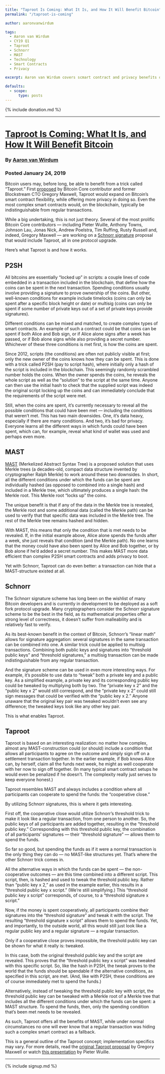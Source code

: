 ```yaml
---
title: "Taproot Is Coming: What It Is, and How It Will Benefit Bitcoin"
permalink: "/taproot-is-coming" 

author: aaronvanwirdum

tags:
  - Aaron van Wirdum
  - CY19 Q1
  - Taproot
  - Schnorr
  - MAST
  - Technology
  - Smart Contracts
  - Privacy

excerpt: Aaron van Wirdum covers scmart contract and privacy benefits of Taproot. posted January 24, 2019.

defaults:
  - scope:
      type: posts
---
```


{% include donation.md %}

***

# [Taproot Is Coming: What It Is, and How It Will Benefit Bitcoin](https://bitcoinmagazine.com/articles/taproot-coming-what-it-and-how-it-will-benefit-bitcoin)
### By [Aaron van Wirdum](https://twitter.com/AaronvanW)
### Posted January 24, 2019

Bitcoin users may, before long, be able to benefit from a trick called “Taproot.” First [proposed](https://lists.linuxfoundation.org/pipermail/bitcoin-dev/2018-January/015614.html) by Bitcoin Core contributor and former Blockstream CTO Gregory Maxwell, Taproot would expand on Bitcoin’s smart contract flexibility, while offering more privacy in doing so. Even the most complex smart contracts would, on the blockchain, typically be indistinguishable from regular transactions.

While a big undertaking, this is not just theory. Several of the most prolific Bitcoin Core contributors — including Pieter Wuille, Anthony Towns, Johnson Lau, Jonas Nick, Andrew Poelstra, Tim Ruffing, Rusty Russell and, indeed, Gregory Maxwell — are working on a [Schnorr signature](https://bitcoinmagazine.com/articles/the-power-of-schnorr-the-signature-algorithm-to-increase-bitcoin-s-scale-and-privacy-1460642496/) proposal that would include Taproot, all in one protocol upgrade.

Here’s what Taproot is and how it works.

## P2SH
All bitcoins are essentially “locked up” in scripts: a couple lines of code embedded in a transaction included in the blockchain, that define how the coins can be spent in the next transaction. Spending conditions usually involve providing a signature to prove ownership of the coins. But other, well-known conditions for example include timelocks (coins can only be spent after a specific block height or date) or multisig (coins can only be spent if some number of private keys out of a set of private keys provide signatures).

Different conditions can be mixed and matched, to create complex types of smart contracts. An example of such a contract could be that coins can be spent if both Alice and Bob sign, or if Alice alone signs after a week has passed, or if Bob alone signs while also providing a secret number. Whichever of these three conditions is met first, is how the coins are spent.

Since 2012, scripts (the conditions) are often not publicly visible at first; only the new owner of the coins knows how they can be spent. This is done with a trick called P2SH (pay to script hash), where initially only a hash of the script is included in the blockchain. This seemingly randomly scrambled number holds the coins. When the owner spends the coins, he reveals the whole script as well as the “solution” to the script at the same time. Anyone can then use the initial hash to check that the supplied script was indeed the original script locking up the coins and can immediately conclude that the requirements of the script were met.

Still, when the coins are spent, it’s currently necessary to reveal all the possible conditions that could have been met — including the conditions that weren’t met. This has two main downsides. One, it’s data heavy, especially if there are many conditions. And two, it’s bad for privacy. Everyone learns all the different ways in which funds could have been spent, which can, for example, reveal what kind of wallet was used and perhaps even more.

## MAST
[MAST](https://bitcoinmagazine.com/articles/the-next-step-to-improve-bitcoin-s-flexibility-scalability-and-privacy-is-called-mast-1476388597/) (Merkelized Abstract Syntax Tree) is a proposed solution that uses Merkle trees (a decades-old, compact data structure invented by cryptographer Ralph Merkle) to work around these two downsides. In short, all the different conditions under which the funds can be spent are individually hashed (as opposed to combined into a single hash) and included in a Merkle tree, which ultimately produces a single hash: the Merkle root. This Merkle root “locks up” the coins.

The unique benefit is that if any of the data in the Merkle tree is revealed, the Merkle root and some additional data (called the Merkle path) can be used to verify that that specific data was included in the Merkle tree. The rest of the Merkle tree remains hashed and hidden.

With MAST, this means that only the condition that is met needs to be revealed. If, in the initial example above, Alice alone spends the funds after a week, she just reveals that condition (and the Merkle path). No one learns that the money could have also been spent by Alice and Bob together, or by Bob alone if he’d added a secret number. This makes MAST more data efficient than complex P2SH smart contracts and adds privacy to boot.

Yet with Schnorr, Taproot can do even better: a transaction can hide that a MAST-structure existed at all.

## Schnorr
The Schnorr signature scheme has long been on the wishlist of many Bitcoin developers and is currently in development to be deployed as a soft fork protocol upgrade. Many cryptographers consider the Schnorr signature scheme to be the best in the field, as its mathematical properties offer a strong level of correctness, it doesn’t suffer from malleability and is relatively fast to verify.

As its best-known benefit in the context of Bitcoin, Schnorr’s “linear math” allows for signature aggregation: several signatures in the same transaction can be combined into one. A similar trick could be applied to multisig transactions. Combining both public keys and signatures into “threshold public keys” and “threshold signatures,” a multisig transaction can be made indistinguishable from any regular transaction.

And the signature scheme can be used in even more interesting ways. For example, it’s possible to use data to “tweak” both a private key and a public key. As a simplified example, a private key and its corresponding public key could be tweaked by multiplying both by two. The “private key x 2” and the “public key x 2” would still correspond, and the “private key x 2” could still sign messages that could be verified with the “public key x 2.” Anyone unaware that the original key pair was tweaked wouldn’t even see any difference; the tweaked keys look like any other key pair.

This is what enables Taproot.

## Taproot
Taproot is based on an interesting realization: no matter how complex, almost any MAST-construction could (or should) include a condition that allows all participants to agree on the outcome and simply sign off on a settlement transaction together. In the earlier example, if Bob knows Alice can, by herself, claim all the funds next week, he might as well cooperate with her now to sign off together. (In many typical smart contract setups he would even be penalized if he doesn’t. The complexity really just serves to keep everyone honest.)

Taproot resembles MAST and always includes a condition where all participants can cooperate to spend the funds: the “cooperative close.”

By utilizing Schnorr signatures, this is where it gets interesting.

First off, the cooperative close would utilize Schnorr’s threshold trick to make it look like a regular transaction, from one person to another. So, the public keys of all participants are added together, resulting in the “threshold public key.” Corresponding with this threshold public key, the combination of all participants’ signatures — their “threshold signature” — allows them to spend the funds.

So far so good, but spending the funds as if it were a normal transaction is the only thing they can do — no MAST-like structures yet. That’s where the other Schnorr trick comes in.

All the alternative ways in which the funds can be spent — the non-cooperative outcomes — are this time combined into a different script. This script, then, is hashed and used to tweak the threshold public key. Rather than “public key x 2,” as used in the example earlier, this results in a “threshold public key x script.” (We’re still simplifying.) This “threshold public key x script” corresponds, of course, to a “threshold signature x script.”

Now, if the money is spent cooperatively, all participants combine their signatures into the “threshold signature” and tweak it with the script. The resulting “threshold signature x script” allows them to spend the funds. Yet, and importantly, to the outside world, all this would still just look like a regular public key and a regular signature — a regular transaction.

Only if a cooperative close proves impossible, the threshold public key can be shown for what it really is: tweaked.

In this case, both the original threshold public key and the script are revealed. This proves that the “threshold public key x script” was tweaked with this specific script. So, like the hash in P2SH, the tweak proves to the world that the funds should be spendable if the alternative conditions, as specified in this script, are met. (And, like with P2SH, these conditions are of course immediately met to spend the funds.)

Alternatively, instead of tweaking the threshold public key with script, the threshold public key can be tweaked with a Merkle root of a Merkle tree that includes all the different conditions under which the funds can be spent: a MAST structure. To spend the funds, then, only the spending condition that’s been met needs to be revealed.

As such, Taproot offers all the benefits of MAST, while under normal circumstances no one will ever know that a regular transaction was hiding such a complex smart contract as a fallback.

This is a general outline of the Taproot concept; implementation specifics may vary. For more details, read the [original Taproot proposal](https://lists.linuxfoundation.org/pipermail/bitcoin-dev/2018-January/015614.html) by Gregory Maxwell or watch [this presentation](https://youtu.be/YSUVRj8iznU) by Pieter Wuille.

***

{% include signup.md %}
